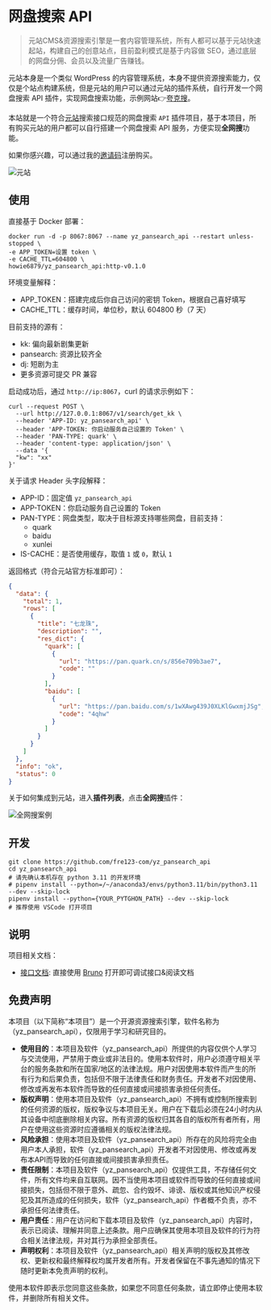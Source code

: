# 网盘搜索 API

> 元站CMS&资源搜索引擎是一套内容管理系统，所有人都可以基于元站快速起站，构建自己的创意站点，目前盈利模式是基于内容做 SEO，通过底层的网盘分佣、会员以及流量广告赚钱。

元站本身是一个类似 WordPress 的内容管理系统，本身不提供资源搜索能力，仅仅是个站点构建系统，但是元站的用户可以通过元站的插件系统，自行开发一个网盘搜索 API 插件，实现网盘搜索功能，示例网站👉[夸克搜](https://www.quark.so/)。

本站就是一个符合[元站](https://www.moneysou.com/zsyz/89s4uc)搜索接口规范的网盘搜索 `API` 插件项目，基于本项目，所有购买元站的用户都可以自行搭建一个网盘搜索 API 服务，方便实现**全网搜**功能。

如果你感兴趣，可以通过我的[邀请码](https://www.moneysou.com/login?ref=moneysou)注册购买。

![元站](https://img.fre123.com/i/2024/10/11/6708f20fbc21d.jpg)

## 使用

直接基于 Docker 部署：

```shell
docker run -d -p 8067:8067 --name yz_pansearch_api --restart unless-stopped \
-e APP_TOKEN=设置 token \
-e CACHE_TTL=604800 \
howie6879/yz_pansearch_api:http-v0.1.0
```

环境变量解释：

- APP_TOKEN：搭建完成后你自己访问的密钥 Token，根据自己喜好填写
- CACHE_TTL：缓存时间，单位秒，默认 604800 秒（7 天）

目前支持的源有：

- kk: 偏向最新剧集更新
- pansearch: 资源比较齐全
- dj: 短剧为主
- 更多资源可提交 PR 兼容

启动成功后，通过 `http://ip:8067`，curl 的请求示例如下：

```shell
curl --request POST \
  --url http://127.0.0.1:8067/v1/search/get_kk \
  --header 'APP-ID: yz_pansearch_api' \
  --header 'APP-TOKEN: 你启动服务自己设置的 Token' \
  --header 'PAN-TYPE: quark' \
  --header 'content-type: application/json' \
  --data '{
  "kw": "xx"
}'
```

关于请求 Header 头字段解释：

- APP-ID：固定值 `yz_pansearch_api`
- APP-TOKEN：你启动服务自己设置的 Token
- PAN-TYPE：网盘类型，取决于目标源支持哪些网盘，目前支持：
  - quark
  - baidu
  - xunlei
- IS-CACHE：是否使用缓存，取值 `1` 或 `0`，默认 `1`

返回格式（符合元站官方标准即可）：

```json
{
  "data": {
    "total": 1,
    "rows": [
      {
        "title": "七龙珠",
        "description": "",
        "res_dict": {
          "quark": [
            {
              "url": "https://pan.quark.cn/s/856e709b3ae7",
              "code": ""
            }
          ],
          "baidu": [
            {
              "url": "https://pan.baidu.com/s/1wXAwg439J0XLKlGwxmjJSg",
              "code": "4qhw"
            }
          ]
        }
      }
    ]
  },
  "info": "ok",
  "status": 0
}
```

关于如何集成到元站，进入**插件列表**，点击**全网搜**插件：

![全网搜案例](https://img.fre123.com/i/2024/10/24/671a4ea498e7f.png)

## 开发

```shell
git clone https://github.com/fre123-com/yz_pansearch_api
cd yz_pansearch_api
# 请先确认本机存在 python 3.11 的开发环境
# pipenv install --python=/~/anaconda3/envs/python3.11/bin/python3.11 --dev --skip-lock
pipenv install --python={YOUR_PYTGHON_PATH} --dev --skip-lock
# 推荐使用 VSCode 打开项目
```

## 说明

项目相关文档：
 - [接口文档](./docs/bruno/): 直接使用 [Bruno](https://github.com/usebruno/bruno) 打开即可调试接口&阅读文档

## 免费声明

本项目（以下简称“本项目”）是一个开源资源搜索引擎，软件名称为（yz_pansearch_api），仅限用于学习和研究目的。

- **使用目的**：本项目及软件（yz_pansearch_api）所提供的内容仅供个人学习与交流使用，严禁用于商业或非法目的。使用本软件时，用户必须遵守相关平台的服务条款和所在国家/地区的法律法规。用户对因使用本软件而产生的所有行为和后果负责，包括但不限于法律责任和财务责任。开发者不对因使用、修改或再发布本软件而导致的任何直接或间接损害承担任何责任。
- **版权声明**：使用本项目及软件（yz_pansearch_api）不拥有或控制所搜索到的任何资源的版权，版权争议与本项目无关。用户在下载后必须在24小时内从其设备中彻底删除相关内容。所有资源的版权归其各自的版权所有者所有，用户在使用这些资源时应遵循相关的版权法律法规。
- **风险承担**：使用本项目及软件（yz_pansearch_api）所存在的风险将完全由用户本人承担，软件（yz_pansearch_api）开发者不对因使用、修改或再发布本API而导致的任何直接或间接损害承担责任。
- **责任限制**：本项目及软件（yz_pansearch_api）仅提供工具，不存储任何文件，所有文件均来自互联网。因不当使用本项目或软件而导致的任何直接或间接损失，包括但不限于意外、疏忽、合约毁坏、诽谤、版权或其他知识产权侵犯及其所造成的任何损失，软件（yz_pansearch_api）作者概不负责，亦不承担任何法律责任。
- **用户责任**：用户在访问和下载本项目及软件（yz_pansearch_api）内容时，表示已阅读、理解并同意上述条款。用户应确保其使用本项目及软件的行为符合相关法律法规，并对其行为承担全部责任。
- **声明权利**：本项目及软件（yz_pansearch_api）相关声明的版权及其修改权、更新权和最终解释权均属开发者所有。开发者保留在不事先通知的情况下随时更新本免责声明的权利。

使用本软件即表示您同意这些条款，如果您不同意任何条款，请立即停止使用本软件，并删除所有相关文件。
